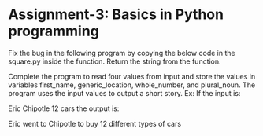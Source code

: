 # Assignment-3: Basics in Python programming

Fix the bug in the following program by copying the below code in the square.py inside the function. Return the string from the function.

Complete the program to read four values from input and store the values in variables first_name, generic_location, whole_number, and plural_noun. The program uses the input values to output a short story.
Ex: If the input is:

Eric
Chipotle
12
cars
the output is:

Eric went to Chipotle to buy 12 different types of cars


